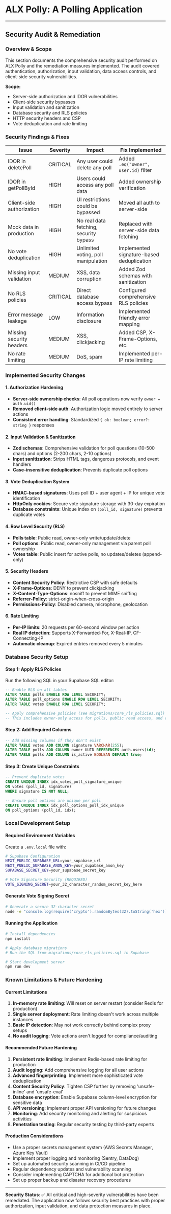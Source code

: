 # ALX Polly: A Polling Application

---

## Security Audit & Remediation

### Overview & Scope

This section documents the comprehensive security audit performed on ALX Polly and the remediation measures implemented. The audit covered authentication, authorization, input validation, data access controls, and client-side security vulnerabilities.

**Scope:**
- Server-side authorization and IDOR vulnerabilities
- Client-side security bypasses
- Input validation and sanitization
- Database security and RLS policies
- HTTP security headers and CSP
- Vote deduplication and rate limiting

### Security Findings & Fixes

| Issue | Severity | Impact | Fix Implemented |
|-------|----------|---------|-----------------|
| IDOR in deletePoll | CRITICAL | Any user could delete any poll | Added `.eq("owner", user.id)` filter |
| IDOR in getPollById | HIGH | Users could access any poll data | Added ownership verification |
| Client-side authorization | HIGH | UI restrictions could be bypassed | Moved all auth to server-side |
| Mock data in production | HIGH | No real data fetching, security bypass | Replaced with server-side data fetching |
| No vote deduplication | HIGH | Unlimited voting, poll manipulation | Implemented signature-based deduplication |
| Missing input validation | MEDIUM | XSS, data corruption | Added Zod schemas with sanitization |
| No RLS policies | CRITICAL | Direct database access bypass | Configured comprehensive RLS policies |
| Error message leakage | LOW | Information disclosure | Implemented friendly error mapping |
| Missing security headers | MEDIUM | XSS, clickjacking | Added CSP, X-Frame-Options, etc. |
| No rate limiting | MEDIUM | DoS, spam | Implemented per-IP rate limiting |

### Implemented Security Changes

#### 1. Authorization Hardening
- **Server-side ownership checks**: All poll operations now verify `owner = auth.uid()`
- **Removed client-side auth**: Authorization logic moved entirely to server actions
- **Consistent error handling**: Standardized `{ ok: boolean; error?: string }` responses

#### 2. Input Validation & Sanitization
- **Zod schemas**: Comprehensive validation for poll questions (10-500 chars) and options (2-200 chars, 2-10 options)
- **Input sanitization**: Strips HTML tags, dangerous protocols, and event handlers
- **Case-insensitive deduplication**: Prevents duplicate poll options

#### 3. Vote Deduplication System
- **HMAC-based signatures**: Uses poll ID + user agent + IP for unique vote identification
- **HttpOnly cookies**: Secure vote signature storage with 30-day expiration
- **Database constraints**: Unique index on `(poll_id, signature)` prevents duplicate votes

#### 4. Row Level Security (RLS)
- **Polls table**: Public read, owner-only write/update/delete
- **Poll options**: Public read, owner-only management via parent poll ownership
- **Votes table**: Public insert for active polls, no updates/deletes (append-only)

#### 5. Security Headers
- **Content Security Policy**: Restrictive CSP with safe defaults
- **X-Frame-Options**: DENY to prevent clickjacking
- **X-Content-Type-Options**: nosniff to prevent MIME sniffing
- **Referrer-Policy**: strict-origin-when-cross-origin
- **Permissions-Policy**: Disabled camera, microphone, geolocation

#### 6. Rate Limiting
- **Per-IP limits**: 20 requests per 60-second window per action
- **Real IP detection**: Supports X-Forwarded-For, X-Real-IP, CF-Connecting-IP
- **Automatic cleanup**: Expired entries removed every 5 minutes

### Database Security Setup

#### Step 1: Apply RLS Policies
Run the following SQL in your Supabase SQL editor:

```sql
-- Enable RLS on all tables
ALTER TABLE polls ENABLE ROW LEVEL SECURITY;
ALTER TABLE poll_options ENABLE ROW LEVEL SECURITY;
ALTER TABLE votes ENABLE ROW LEVEL SECURITY;

-- Apply comprehensive policies (see migrations/core_rls_policies.sql)
-- This includes owner-only access for polls, public read access, and vote restrictions
```

#### Step 2: Add Required Columns
```sql
-- Add missing columns if they don't exist
ALTER TABLE votes ADD COLUMN signature VARCHAR(255);
ALTER TABLE polls ADD COLUMN owner UUID REFERENCES auth.users(id);
ALTER TABLE polls ADD COLUMN is_active BOOLEAN DEFAULT true;
```

#### Step 3: Create Unique Constraints
```sql
-- Prevent duplicate votes
CREATE UNIQUE INDEX idx_votes_poll_signature_unique 
ON votes (poll_id, signature) 
WHERE signature IS NOT NULL;

-- Ensure poll options are unique per poll
CREATE UNIQUE INDEX idx_poll_options_poll_idx_unique 
ON poll_options (poll_id, idx);
```

### Local Development Setup

#### Required Environment Variables
Create a `.env.local` file with:

```bash
# Supabase Configuration
NEXT_PUBLIC_SUPABASE_URL=your_supabase_url
NEXT_PUBLIC_SUPABASE_ANON_KEY=your_supabase_anon_key
SUPABASE_SECRET_KEY=your_supabase_secret_key

# Vote Signature Security (REQUIRED)
VOTE_SIGNING_SECRET=your_32_character_random_secret_key_here
```

#### Generate Vote Signing Secret
```bash
# Generate a secure 32-character secret
node -e "console.log(require('crypto').randomBytes(32).toString('hex'))"
```

#### Running the Application
```bash
# Install dependencies
npm install

# Apply database migrations
# Run the SQL from migrations/core_rls_policies.sql in Supabase

# Start development server
npm run dev
```

### Known Limitations & Future Hardening

#### Current Limitations
1. **In-memory rate limiting**: Will reset on server restart (consider Redis for production)
2. **Single server deployment**: Rate limiting doesn't work across multiple instances
3. **Basic IP detection**: May not work correctly behind complex proxy setups
4. **No audit logging**: Vote actions aren't logged for compliance/auditing

#### Recommended Future Hardening
1. **Persistent rate limiting**: Implement Redis-based rate limiting for production
2. **Audit logging**: Add comprehensive logging for all user actions
3. **Advanced fingerprinting**: Implement more sophisticated vote deduplication
4. **Content Security Policy**: Tighten CSP further by removing 'unsafe-inline' and 'unsafe-eval'
5. **Database encryption**: Enable Supabase column-level encryption for sensitive data
6. **API versioning**: Implement proper API versioning for future changes
7. **Monitoring**: Add security monitoring and alerting for suspicious activities
8. **Penetration testing**: Regular security testing by third-party experts

#### Production Considerations
- Use a proper secrets management system (AWS Secrets Manager, Azure Key Vault)
- Implement proper logging and monitoring (Sentry, DataDog)
- Set up automated security scanning in CI/CD pipeline
- Regular dependency updates and vulnerability scanning
- Consider implementing CAPTCHA for additional bot protection
- Set up proper backup and disaster recovery procedures

---

**Security Status**: ✅ All critical and high-severity vulnerabilities have been remediated. The application now follows security best practices with proper authorization, input validation, and data protection measures in place.